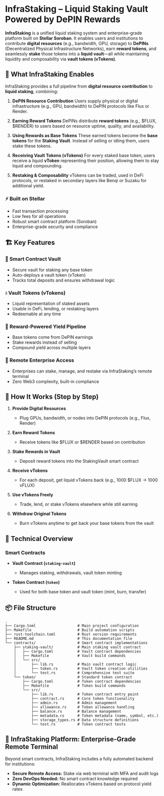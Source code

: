 # InfraStaking – Liquid Staking Vault Powered by DePIN Rewards

**InfraStaking** is a unified liquid staking system and enterprise-grade platform built on **Stellar Soroban**. It enables users and institutions to contribute **digital resources** (e.g., bandwidth, GPU, storage) to **DePINs** (Decentralized Physical Infrastructure Networks), earn **reward tokens**, and seamlessly **stake** those tokens into a **liquid vault**—all while maintaining liquidity and composability via **vault tokens (vTokens)**.

## 🚀 What InfraStaking Enables

InfraStaking provides a full pipeline from **digital resource contribution** to **liquid staking**, combining:

1. **DePIN Resource Contribution**
   Users supply physical or digital infrastructure (e.g., GPU, bandwidth) to DePIN protocols like Flux or Render.

2. **Earning Reward Tokens**
   DePINs distribute **reward tokens** (e.g., \$FLUX, \$RENDER) to users based on resource uptime, quality, and availability.

3. **Using Rewards as Base Tokens**
   These earned tokens become the **base tokens** for the **Staking Vault**. Instead of selling or idling them, users stake these tokens.

4. **Receiving Vault Tokens (vTokens)**
   For every staked base token, users receive a liquid **vToken** representing their position, allowing them to stay liquid and compounding.

5. **Restaking & Composability**
   vTokens can be traded, used in DeFi protocols, or restaked in secondary layers like Benqi or Suzaku for additional yield.

### ⚡ **Built on Stellar**

- Fast transaction processing
- Low fees for all operations
- Robust smart contract platform (Soroban)
- Enterprise-grade security and compliance

## 🏗️ Key Features

### 🔧 Smart Contract Vault

- Secure vault for staking any base token
- Auto-deploys a vault token (vToken)
- Tracks total deposits and ensures withdrawal logic

### 💧 Vault Tokens (vTokens)

- Liquid representation of staked assets
- Usable in DeFi, lending, or restaking layers
- Redeemable at any time

### 🔄 Reward-Powered Yield Pipeline

- Base tokens come from DePIN earnings
- Stake rewards instead of selling
- Compound yield across multiple layers

### 🏢 Remote Enterprise Access

- Enterprises can stake, manage, and restake via InfraStaking’s remote terminal
- Zero Web3 complexity, built-in compliance

## 🧬 How It Works (Step by Step)

1. **Provide Digital Resources**

   - Plug GPUs, bandwidth, or nodes into DePIN protocols (e.g., Flux, Render)

2. **Earn Reward Tokens**

   - Receive tokens like \$FLUX or \$RENDER based on contribution

3. **Stake Rewards in Vault**

   - Deposit reward tokens into the StakingVault smart contract

4. **Receive vTokens**

   - For each deposit, get liquid vTokens back (e.g., 1000 \$FLUX → 1000 vFLUX)

5. **Use vTokens Freely**

   - Trade, lend, or stake vTokens elsewhere while still earning

6. **Withdraw Original Tokens**

   - Burn vTokens anytime to get back your base tokens from the vault

## 🔭 Technical Overview

### Smart Contracts

- **Vault Contract (`staking-vault`)**

  - Manages staking, withdrawals, vault token minting

- **Token Contract (`token`)**

  - Used for both base token and vault token (mint, burn, transfer)

## 📦 File Structure

```tree
.
├── Cargo.toml                   # Main project configuration
├── Makefile                     # Build automation scripts
├── rust-toolchain.toml          # Rust version requirements
├── README.md                    # This documentation file
└── contracts/                   # Smart contract implementations
    ├── staking-vault/           # Main staking vault contract
    │   ├── Cargo.toml           # Vault contract dependencies
    │   ├── Makefile             # Vault build commands
    │   └── src/
    │       ├── lib.rs           # Main vault contract logic
    │       ├── token.rs         # Vault token creation utilities
    │       └── test.rs          # Comprehensive test suite
    └── token/                   # Standard token contract
        ├── Cargo.toml           # Token contract dependencies
        ├── Makefile             # Token build commands
        └── src/
            ├── lib.rs           # Token contract entry point
            ├── contract.rs      # Core token functionality
            ├── admin.rs         # Admin management
            ├── allowance.rs     # Token allowance handling
            ├── balance.rs       # Balance management
            ├── metadata.rs      # Token metadata (name, symbol, etc.)
            ├── storage_types.rs # Data structure definitions
            └── test.rs          # Token contract tests
```

## 🧩 InfraStaking Platform: Enterprise-Grade Remote Terminal

Beyond smart contracts, InfraStaking includes a fully automated backend for institutions:

- **Secure Remote Access:** Stake via web terminal with MFA and audit logs
- **Zero DevOps Needed:** No smart contract knowledge required
- **Dynamic Optimization:** Reallocates vTokens based on protocol yield rates
